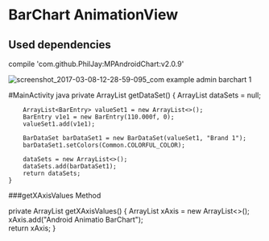 # BarChart AnimationView

## Used dependencies
compile 'com.github.PhilJay:MPAndroidChart:v2.0.9'

![screenshot_2017-03-08-12-28-59-095_com example admin barchart 1](https://cloud.githubusercontent.com/assets/13817569/23693730/e7b01768-03fb-11e7-9980-f30bf9602dc7.png)

#MainActivity java
 private ArrayList<BarDataSet> getDataSet() {
        ArrayList<BarDataSet> dataSets = null;

        ArrayList<BarEntry> valueSet1 = new ArrayList<>();
        BarEntry v1e1 = new BarEntry(110.000f, 0);
        valueSet1.add(v1e1);
        
        BarDataSet barDataSet1 = new BarDataSet(valueSet1, "Brand 1");
        barDataSet1.setColors(Common.COLORFUL_COLOR);

        dataSets = new ArrayList<>();
        dataSets.add(barDataSet1);
        return dataSets;
    }
  
###getXAxisValues Method

 private ArrayList<String> getXAxisValues() {
        ArrayList<String> xAxis = new ArrayList<>();
        xAxis.add("Android Animatio BarChart");        
        return xAxis;
     }
  
